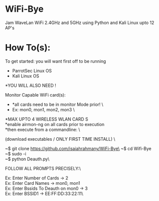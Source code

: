 # WiFi-Bye
Jam WaveLan WiFi 2.4GHz and 5GHz using Python and Kali Linux upto 12 AP's

# How To(s):
To get started: you will want first off to be running

 - ParrotSec Linux OS 
 - Kali Linux OS
 
*YOU WILL ALSO NEED !
 
 Monitor Capable WiFi card(s):
 
  - *all cards need to be in monitor Mode prior! \
  -  Ex:  mon0,  mon1,  mon2,  mon3 \  
  
 *MAX UPTO 4 WIRELESS WLAN CARD S\
 *enable airmon-ng on all cards prior to execution \
 *then execute from a commandline: \
 
(download executables / ONLY FIRST TIME INSTALL) \

~$ git clone https://github.com/isaiahrahmany/WiFi-Bye\
~$ cd Wifi-Bye\
~$ sudo -i\
~$ python Deauth.py\  

FOLLOW ALL PROMPTS PRECISELY:\  

Ex: Enter Number of Cards -> 2\
Ex: Enter Card Names -> mon0, mon1\
Ex: Enter Bssids To Deauth on mon0 -> 3\
Ex: Enter BSSID1 -> EE:FF:DD:33:22:11\
 

